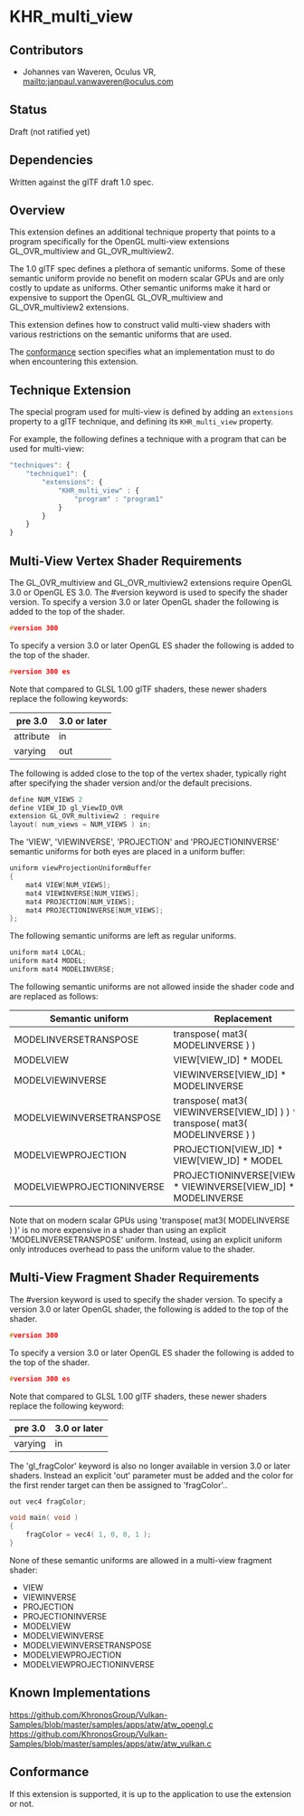 # KHR\_multi\_view

## Contributors

* Johannes van Waveren, Oculus VR, <mailto:janpaul.vanwaveren@oculus.com>

## Status

Draft (not ratified yet)

## Dependencies

Written against the glTF draft 1.0 spec.

## Overview

This extension defines an additional technique property that points to a program specifically
for the OpenGL multi-view extensions GL_OVR_multiview and GL_OVR_multiview2.

The 1.0 glTF spec defines a plethora of semantic uniforms.
Some of these semantic uniform provide no benefit on modern scalar GPUs and are only costly to update as uniforms.
Other semantic uniforms make it hard or expensive to support the OpenGL GL_OVR_multiview and GL_OVR_multiview2 extensions.

This extension defines how to construct valid multi-view shaders with various restrictions on the semantic uniforms that are used.

The [conformance](#conformance) section specifies what an implementation must to do when encountering this extension.

## Technique Extension

The special program used for multi-view is defined by adding an `extensions` property to a glTF technique, and defining its `KHR_multi_view` property.

For example, the following defines a technique with a program that can be used for multi-view:

```javascript
"techniques": {
    "technique1": {
        "extensions": {
            "KHR_multi_view" : {
                "program" : "program1"
            }
        }
    }
}
```

## Multi-View Vertex Shader Requirements

The GL_OVR_multiview and GL_OVR_multiview2 extensions require OpenGL 3.0 or OpenGL ES 3.0.
The #version keyword is used to specify the shader version.
To specify a version 3.0 or later OpenGL shader the following is added to the top of the shader.

```C
#version 300
```

To specify a version 3.0 or later OpenGL ES shader the following is added to the top of the shader.

```C
#version 300 es
```

Note that compared to GLSL 1.00 glTF shaders, these newer shaders replace the following keywords:

pre 3.0    | 3.0 or later
-----------|---------------------
attribute  | in
varying    | out

The following is added close to the top of the vertex shader, typically right after specifying the shader version and/or the default precisions.

```C
define NUM_VIEWS 2
define VIEW_ID gl_ViewID_OVR
extension GL_OVR_multiview2 : require
layout( num_views = NUM_VIEWS ) in;
```

The 'VIEW', 'VIEWINVERSE', 'PROJECTION' and 'PROJECTIONINVERSE' semantic uniforms for both eyes are placed in a uniform buffer:

```C
uniform viewProjectionUniformBuffer
{
	mat4 VIEW[NUM_VIEWS];
	mat4 VIEWINVERSE[NUM_VIEWS];
	mat4 PROJECTION[NUM_VIEWS];
	mat4 PROJECTIONINVERSE[NUM_VIEWS];
};
```

The following semantic uniforms are left as regular uniforms.

```C
uniform mat4 LOCAL;
uniform mat4 MODEL;
uniform mat4 MODELINVERSE;
```

The following semantic uniforms are not allowed inside the shader code and are replaced as follows:

Semantic uniform            | Replacement
----------------------------|-------------------------------------
MODELINVERSETRANSPOSE       | transpose( mat3( MODELINVERSE ) )
MODELVIEW					| VIEW[VIEW_ID] * MODEL
MODELVIEWINVERSE			| VIEWINVERSE[VIEW_ID] * MODELINVERSE
MODELVIEWINVERSETRANSPOSE	| transpose( mat3( VIEWINVERSE[VIEW_ID] ) ) * transpose( mat3( MODELINVERSE ) )
MODELVIEWPROJECTION			| PROJECTION[VIEW_ID] * VIEW[VIEW_ID] * MODEL
MODELVIEWPROJECTIONINVERSE	| PROJECTIONINVERSE[VIEW_ID] * VIEWINVERSE[VIEW_ID] * MODELINVERSE

Note that on modern scalar GPUs using 'transpose( mat3( MODELINVERSE ) )' is no more expensive in
a shader than using an explicit 'MODELINVERSETRANSPOSE' uniform. Instead, using an explicit uniform
only introduces overhead to pass the uniform value to the shader.

## Multi-View Fragment Shader Requirements

The #version keyword is used to specify the shader version.
To specify a version 3.0 or later OpenGL shader, the following is added to the top of the shader.

```C
#version 300
```

To specify a version 3.0 or later OpenGL ES shader the following is added to the top of the shader.

```C
#version 300 es
```

Note that compared to GLSL 1.00 glTF shaders, these newer shaders replace the following keyword:

pre 3.0          | 3.0 or later
-----------------|---------------------
varying          | in

The 'gl_fragColor' keyword is also no longer available in version 3.0 or later shaders.
Instead an explicit 'out' parameter must be added and the color for the first render target can then be assigned to 'fragColor'..

```C
out vec4 fragColor;

void main( void )
{
    fragColor = vec4( 1, 0, 0, 1 );
}
```

None of these semantic uniforms are allowed in a multi-view fragment shader:

- VIEW
- VIEWINVERSE
- PROJECTION
- PROJECTIONINVERSE
- MODELVIEW
- MODELVIEWINVERSE
- MODELVIEWINVERSETRANSPOSE
- MODELVIEWPROJECTION
- MODELVIEWPROJECTIONINVERSE

## Known Implementations

https://github.com/KhronosGroup/Vulkan-Samples/blob/master/samples/apps/atw/atw_opengl.c
https://github.com/KhronosGroup/Vulkan-Samples/blob/master/samples/apps/atw/atw_vulkan.c

<a name="conformance"></a>
## Conformance

If this extension is supported, it is up to the application to use the extension or not. 
